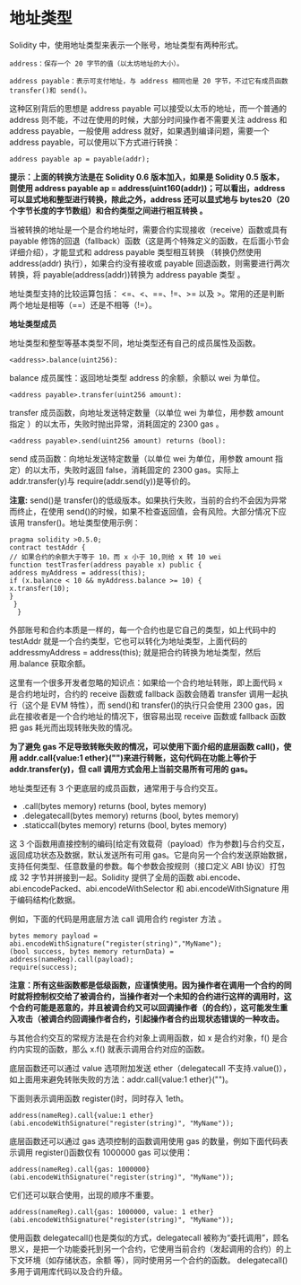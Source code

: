 # 地址类型

Solidity 中，使用地址类型来表示一个账号，地址类型有两种形式。

```
address：保存一个 20 字节的值（以太坊地址的大小）。
```

```
address payable：表示可支付地址，与 address 相同也是 20 字节，不过它有成员函数transfer()和 send()。
```

这种区别背后的思想是 address payable 可以接受以太币的地址，而一个普通的 address 则不能，不过在使用的时候，大部分时间操作者不需要关注 address 和 address payable，一般使用 address 就好，如果遇到编译问题，需要一个 address payable，可以使用以下方式进行转换：

```
address payable ap = payable(addr);
```

**提示：上面的转换方法是在 Solidity 0.6 版本加入，如果是 Solidity 0.5 版本，则使用 address payable ap = address(uint160(addr))；可以看出，address 可以显式地和整型进行转换，除此之外，address 还可以显式地与 bytes20（20 个字节长度的字节数组）和合约类型之间进行相互转换 。**

当被转换的地址是一个是合约地址时，需要合约实现接收（receive）函数或具有 payable 修饰的回退（fallback）函数（这是两个特殊定义的函数，在后面小节会详细介绍），才能显式和 address payable 类型相互转换 （转换仍然使用 address(addr) 执行），如果合约没有接收或 payable 回退函数，则需要进行两次转换，将 payable(address(addr))转换为 address payable 类型 。

地址类型支持的比较运算包括： <=、<、==、!=、>= 以及 >。常用的还是判断两个地址是相等（==）还是不相等（!=）。

**地址类型成员**

地址类型和整型等基本类型不同，地址类型还有自己的成员属性及函数。

```
<address>.balance(uint256):
```

balance 成员属性：返回地址类型 address 的余额，余额以 wei 为单位。

```
<address payable>.transfer(uint256 amount):
```

transfer 成员函数，向地址发送特定数量（以单位 wei 为单位，用参数 amount 指定 ）的以太币，失败时抛出异常，消耗固定的 2300 gas 。

```
<address payable>.send(uint256 amount) returns (bool):
```

send 成员函数：向地址发送特定数量（以单位 wei 为单位，用参数 amount 指定）的以太币，失败时返回 false，消耗固定的 2300 gas。实际上 addr.transfer(y)与 require(addr.send(y))是等价的。

**注意:** send()是 transfer()的低级版本。如果执行失败，当前的合约不会因为异常而终止，在使用 send()的时候，如果不检查返回值，会有风险。大部分情况下应该用 transfer()。地址类型使用示例：

```
pragma solidity >0.5.0; 
contract testAddr { 
// 如果合约的余额大于等于 10，而 x 小于 10,则给 x 转 10 wei 
function testTrasfer(address payable x) public { 
address myAddress = address(this); 
if (x.balance < 10 && myAddress.balance >= 10) { 
x.transfer(10); 
}
 }
  }
```

外部账号和合约本质是一样的，每一个合约也是它自己的类型，如上代码中的 testAddr 就是一个合约类型，它也可以转化为地址类型，上面代码的 addressmyAddress = address(this); 就是把合约转换为地址类型，然后用.balance 获取余额。

这里有一个很多开发者忽略的知识点：如果给一个合约地址转账，即上面代码 x 是合约地址时，合约的 receive 函数或 fallback 函数会随着 transfer 调用一起执行（这个是 EVM 特性），而 send()和 transfer()的执行只会使用 2300 gas，因此在接收者是一个合约地址的情况下，很容易出现 receive 函数或 fallback 函数把 gas 耗光而出现转账失败的情况。

**为了避免 gas 不足导致转账失败的情况，可以使用下面介绍的底层函数 call()，使用 addr.call{value:1 ether}("")来进行转账，这句代码在功能上等价于 addr.transfer(y)，但 call 调用方式会用上当前交易所有可用的 gas。**

地址类型还有 3 个更底层的成员函数，通常用于与合约交互。

- .call(bytes memory) returns (bool, bytes memory)
- .delegatecall(bytes memory) returns (bool, bytes memory)
- .staticcall(bytes memory) returns (bool, bytes memory)

这 3 个函数用直接控制的编码[给定有效载荷（payload）作为参数]与合约交互，返回成功状态及数据，默认发送所有可用 gas。它是向另一个合约发送原始数据，支持任何类型、任意数量的参数。每个参数会按规则（接口定义 ABI 协议）打包成 32 字节并拼接到一起。Solidity 提供了全局的函数 abi.encode、abi.encodePacked、abi.encodeWithSelector 和 abi.encodeWithSignature 用于编码结构化数据。

例如，下面的代码是用底层方法 call 调用合约 register 方法 。

```
bytes memory payload = abi.encodeWithSignature("register(string)","MyName"); 
(bool success, bytes memory returnData) = address(nameReg).call(payload);
require(success);
```

**注意：所有这些函数都是低级函数，应谨慎使用。因为操作者在调用一个合约的同时就将控制权交给了被调合约，当操作者对一个未知的合约进行这样的调用时，这个合约可能是恶意的，并且被调合约又可以回调操作者（的合约），这可能发生重入攻击（被调合约回调操作者合约，引起操作者合约出现状态错误的一种攻击。**

与其他合约交互的常规方法是在合约对象上调用函数，如 x 是合约对象，f() 是合约内实现的函数，那么 x.f() 就表示调用合约对应的函数。

底层函数还可以通过 value 选项附加发送 ether（delegatecall 不支持.value()），如上面用来避免转账失败的方法：addr.call{value:1 ether}("")。

下面则表示调用函数 register()时，同时存入 1eth。

```
address(nameReg).call{value:1 ether}(abi.encodeWithSignature("register(string)", "MyName"));
```

底层函数还可以通过 gas 选项控制的函数调用使用 gas 的数量，例如下面代码表示调用 register()函数仅有 1000000 gas 可以使用：

```
address(nameReg).call{gas: 1000000}(abi.encodeWithSignature("register(string)", "MyName"));
```

它们还可以联合使用，出现的顺序不重要。

```
address(nameReg).call{gas: 1000000, value: 1 ether}(abi.encodeWithSignature("register(string)", "MyName"));
```

使用函数 delegatecall()也是类似的方式，delegatecall 被称为“委托调用”，顾名思义，是把一个功能委托到另一个合约，它使用当前合约（发起调用的合约）的上下文环境（如存储状态，余额 等），同时使用另一个合约的函数。 delegatecall()多用于调用库代码以及合约升级。

